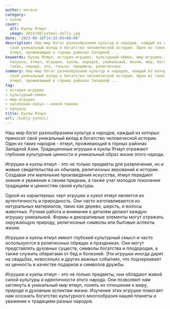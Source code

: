 ```yaml
---
author: morava
category:
- куклы
cover:
  alt: Куклы Ятмул
  image: 2023/08/yatmul-dolls.jpg
date: '2023-08-18T14:32:05+00:00'
description: Наш мир богат разнообразием культур и народов, каждый из которых приносит
  свой уникальный вклад в богатство человеческой истории. Один из таких народов \-
  ятмул, проживающий в горных районах Западной ...
keywords: Куклы Ятмул, история-игрушек, культурный-обмен, мир-игрушек, население-папуа-—-новой-гвинеи,
  папуасы, ятмул, игрушки, куклы, народов, уникальный, жизни, мир, богатство, истории,
  таких, народа, это, только, предметы, религиозных
summary: Наш мир богат разнообразием культур и народов, каждый из которых приносит
  свой уникальный вклад в богатство человеческой истории. Один из таких народов \-
  ятмул, проживающий в горных районах Западной ...
tag:
- история-игрушек
- культурный-обмен
- мир-игрушек
- население-папуа-—-новой-гвинеи
- папуасы
title: Куклы Ятмул
url: /kukly-yatmul/
---
```


Наш мир богат разнообразием культур и народов, каждый из которых приносит свой уникальный вклад в богатство человеческой истории. Один из таких народов \- ятмул, проживающий в горных районах Западной Азии. Традиционные игрушки и куклы Ятмул отражают глубокие культурные ценности и уникальный образ жизни этого народа.

Игрушки и куклы ятмул \- это не только предметы для развлечения, но и живые свидетельства их обычаев, религиозных верований и истории. Создавая эти маленькие произведения искусства, ятмул передают знания и уважение к своим предкам, а также учат молодое поколение традициям и ценностям своей культуры.

Одной из характерных черт игрушек и кукол ятмул является их аутентичность и природность. Они часто изготавливаются из натуральных материалов, таких как дерево, шерсть, и волосы животных. Ручная работа и внимание к деталям делают каждую игрушку уникальной. Формы и декоративные элементы могут отражать окружающую природу, религиозные символы или бытовые аспекты жизни.

Игрушки и куклы ятмул имеют глубокий культурный смысл и часто используются в религиозных обрядах и праздниках. Они могут представлять духовных существ, символы богатства и плодородия, а также служить оберегами от бед и болезней. Эти игрушки иногда дарят на свадьбах, новосельях и других важных событиях, что подчеркивает их ценность в качестве подарков и символов дружбы.

Игрушки и куклы ятмул \- это не только предметы, они обладают живой силой культуры и идентичности этого народа. Они позволяют нам заглянуть в уникальный мир ятмул, понять их отношение к миру, природе и духовным аспектам жизни. Изучение этих игрушек помогает нам осознать богатство культурного многообразия нашей планеты и уважение к традициям разных народов.
